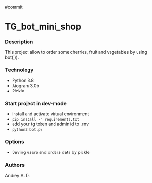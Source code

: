 #commit
# TG_bot_mini_shop 
### Description  
This project allow to order some cherries, fruit and vegetables by using bot)))).  
### Technology  
  
 - Python 3.8   
 - Aiogram 3.0b 
 - Pickle
 
 ### Start project in dev-mode  
 - install and activate virtual environment
 - ``` pip install -r requirements.txt ```
 - add your tg token and admin id to .env
 - ``` python3 bot.py ```   
 
 ### Options
 - Saving users and orders data by pickle
 
 
 ### Authors  
 Andrey A. D.

